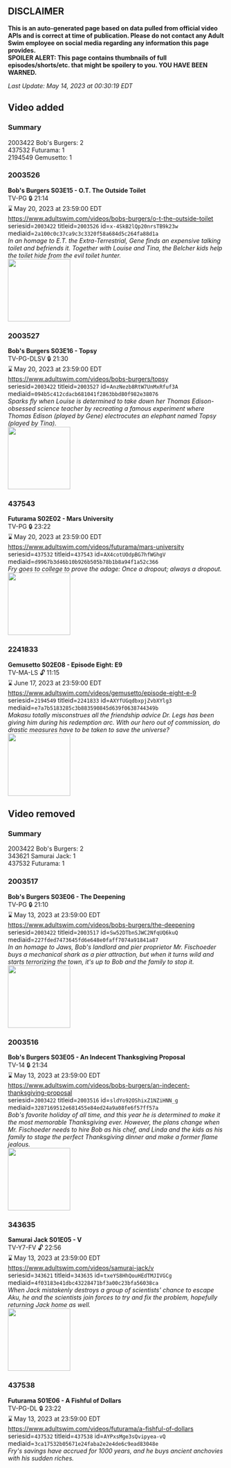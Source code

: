 ## DISCLAIMER
**This is an auto-generated page based on data pulled from official video APIs and is correct at time of publication. Please do not contact any Adult Swim employee on social media regarding any information this page provides.**  
**SPOILER ALERT: This page contains thumbnails of full episodes/shorts/etc. that might be spoilery to you. YOU HAVE BEEN WARNED.**  

_Last Update: May 14, 2023 at 00:30:19 EDT_
## Video added
### Summary
2003422 Bob's Burgers: 2  
437532 Futurama: 1  
2194549 Gemusetto: 1  
### 2003526
**Bob's Burgers S03E15 - O.T. The Outside Toilet**  
TV-PG 🔒 21:14  
⌛ May 20, 2023 at 23:59:00 EDT  
https://www.adultswim.com/videos/bobs-burgers/o-t-the-outside-toilet  
seriesid=`2003422` titleid=`2003526` id=`x-4SkB2lQp20nrsTB9k23w` mediaid=`2a100c0c37ca9c3c3320f58a684d5c264fa88d1a`  
_In an homage to E.T. the Extra-Terrestrial, Gene finds an expensive talking toilet and befriends it. Together with Louise and Tina, the Belcher kids help the toilet hide from the evil toilet hunter._  
<a href="https://i.cdn.turner.com/adultswim/big/image-upload/thumbnails/thumb-2_image-151870806659120.jpg"><img src="https://i.cdn.turner.com/adultswim/big/image-upload/thumbnails/thumb-2_image-151870806659120.jpg" height="144px" /></a>
### 2003527
**Bob's Burgers S03E16 - Topsy**  
TV-PG-DLSV 🔒 21:30  
⌛ May 20, 2023 at 23:59:00 EDT  
https://www.adultswim.com/videos/bobs-burgers/topsy  
seriesid=`2003422` titleid=`2003527` id=`AnzNezb8RtW7UnMxRfuf3A` mediaid=`094b5c412cdacb681041f2863bbd80f982e38076`  
_Sparks fly when Louise is determined to take down her Thomas Edison-obsessed science teacher by recreating a famous experiment where Thomas Edison (played by Gene) electrocutes an elephant named Topsy (played by Tina)._  
<a href="https://i.cdn.turner.com/adultswim/big/image-upload/thumbnails/thumb-2_image-151085647121414.jpg"><img src="https://i.cdn.turner.com/adultswim/big/image-upload/thumbnails/thumb-2_image-151085647121414.jpg" height="144px" /></a>
### 437543
**Futurama S02E02 - Mars University**  
TV-PG 🔒 23:22  
⌛ May 20, 2023 at 23:59:00 EDT  
https://www.adultswim.com/videos/futurama/mars-university  
seriesid=`437532` titleid=`437543` id=`AX4cotUOdpBG7hfWGhgV` mediaid=`d9967b3d46b10b926b505b78b1b8a94f1a52c366`  
_Fry goes to college to prove the adage: Once a dropout; always a dropout._  
<a href="https://media.cdn.adultswim.com/uploads/20220107/thumbnails/2_22171651521-Futurama_011_MarsUniversity.png"><img src="https://media.cdn.adultswim.com/uploads/20220107/thumbnails/2_22171651521-Futurama_011_MarsUniversity.png" height="144px" /></a>
### 2241833
**Gemusetto S02E08 - Episode Eight: E9**  
TV-MA-LS 🔓 11:15  
⌛ June 17, 2023 at 23:59:00 EDT  
https://www.adultswim.com/videos/gemusetto/episode-eight-e-9  
seriesid=`2194549` titleid=`2241833` id=`AXYfUGqdbxpjZvbXYlg3` mediaid=`e7a7b5183285c3b883590845d639f0638744349b`  
_Makasu totally misconstrues all the friendship advice Dr. Legs has been giving him during his redemption arc. With our hero out of commission, do drastic measures have to be taken to save the universe?_  
<a href="https://media.cdn.adultswim.com/uploads/20201201/thumbnails/2_201211218485-GSMP_208.jpg"><img src="https://media.cdn.adultswim.com/uploads/20201201/thumbnails/2_201211218485-GSMP_208.jpg" height="144px" /></a>
## Video removed
### Summary
2003422 Bob's Burgers: 2  
343621 Samurai Jack: 1  
437532 Futurama: 1  
### 2003517
**Bob's Burgers S03E06 - The Deepening**  
TV-PG 🔒 21:10  
⌛ May 13, 2023 at 23:59:00 EDT  
https://www.adultswim.com/videos/bobs-burgers/the-deepening  
seriesid=`2003422` titleid=`2003517` id=`Sw52DTbnSJWC2NfqUQ6kuQ` mediaid=`227fded7473645fd6e648e0faff7074a91841a87`  
_In an homage to Jaws, Bob's landlord and pier proprietor Mr. Fischoeder buys a mechanical shark as a pier attraction, but when it turns wild and starts terrorizing the town, it's up to Bob and the family to stop it._  
<a href="https://i.cdn.turner.com/adultswim/big/image-upload/thumbnails/thumb-2_image-152216342451813.jpg"><img src="https://i.cdn.turner.com/adultswim/big/image-upload/thumbnails/thumb-2_image-152216342451813.jpg" height="144px" /></a>
### 2003516
**Bob's Burgers S03E05 - An Indecent Thanksgiving Proposal**  
TV-14 🔒 21:34  
⌛ May 13, 2023 at 23:59:00 EDT  
https://www.adultswim.com/videos/bobs-burgers/an-indecent-thanksgiving-proposal  
seriesid=`2003422` titleid=`2003516` id=`sldYo92OShixZ1NZiHNN_g` mediaid=`3287169512e681455e84ed24a9a08fe6f57ff57a`  
_Bob's favorite holiday of all time, and this year he is determined to make it the most memorable Thanksgiving ever. However, the plans change when Mr. Fischoeder needs to hire Bob as his chef, and Linda and the kids as his family to stage the perfect Thanksgiving dinner and make a former flame jealous._  
<a href="https://i.cdn.turner.com/adultswim/big/image-upload/thumbnails/thumb-2_image-152967997623910.jpg"><img src="https://i.cdn.turner.com/adultswim/big/image-upload/thumbnails/thumb-2_image-152967997623910.jpg" height="144px" /></a>
### 343635
**Samurai Jack S01E05 - V**  
TV-Y7-FV 🔓 22:56  
⌛ May 13, 2023 at 23:59:00 EDT  
https://www.adultswim.com/videos/samurai-jack/v  
seriesid=`343621` titleid=`343635` id=`txeYS8HhQouHEdTMJIVGCg` mediaid=`4f03183e41dbc43228471bf3a00c23bfa56038ca`  
_When Jack mistakenly destroys a group of scientists' chance to escape Aku, he and the scientists join forces to try and fix the problem, hopefully returning Jack home as well._  
<a href="https://media.cdn.adultswim.com/uploads/20200406/thumbnails/2_20461329507-samjack_005.jpg"><img src="https://media.cdn.adultswim.com/uploads/20200406/thumbnails/2_20461329507-samjack_005.jpg" height="144px" /></a>
### 437538
**Futurama S01E06 - A Fishful of Dollars**  
TV-PG-DL 🔒 23:22  
⌛ May 13, 2023 at 23:59:00 EDT  
https://www.adultswim.com/videos/futurama/a-fishful-of-dollars  
seriesid=`437532` titleid=`437538` id=`AYPxsMge3sQvipyea-vQ` mediaid=`3ca17532b05671e24faba2e2e4de6c9ead83048e`  
_Fry's savings have accrued for 1000 years, and he buys ancient anchovies with his sudden riches._  
